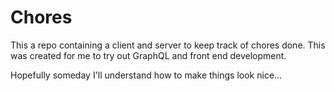 # Chores

This a repo containing a client and server to keep track of chores done.
This was created for me to try out GraphQL and front end development.

Hopefully someday I'll understand how to make things look nice...
